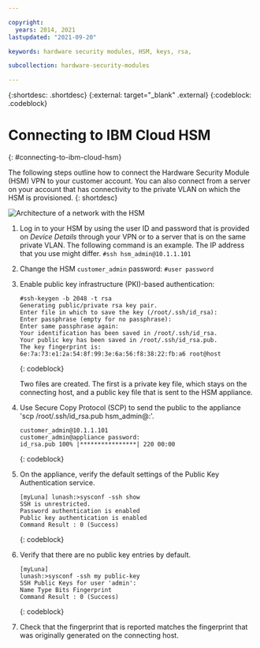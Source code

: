 ```yaml
---

copyright:
  years: 2014, 2021
lastupdated: "2021-09-20"

keywords: hardware security modules, HSM, keys, rsa,

subcollection: hardware-security-modules

---
```


{:shortdesc: .shortdesc}
{:external: target="_blank" .external}
{:codeblock: .codeblock}


# Connecting to IBM Cloud HSM
{: #connecting-to-ibm-cloud-hsm}

The following steps outline how to connect the Hardware Security Module (HSM) VPN to your customer account. You can also connect from a server on your account that has connectivity to the private VLAN on which the HSM is provisioned.
{: shortdesc}

![Architecture of a network with the HSM](/images/Connecting_to_HSM-01.png "HSM Architecture")

1. Log in to your HSM by using the user ID and password that is provided on *Device Details* through your VPN or to a server that is on the same private VLAN. The following command is an example. The IP address that you use might differ. 
`#ssh hsm_admin@10.1.1.101`

2. Change the HSM `customer_admin` password:
`#user password`

3. Enable public key infrastructure (PKI)-based authentication:

   ```text
   #ssh-keygen -b 2048 -t rsa
   Generating public/private rsa key pair.
   Enter file in which to save the key (/root/.ssh/id_rsa):
   Enter passphrase (empty for no passphrase):
   Enter same passphrase again:
   Your identification has been saved in /root/.ssh/id_rsa.
   Your public key has been saved in /root/.ssh/id_rsa.pub.
   The key fingerprint is:
   6e:7a:73:e1:2a:54:8f:99:3e:6a:56:f8:38:22:fb:a6 root@host
   ```
   {: codeblock}
   
   Two files are created. The first is a private key file, which stays on the connecting host, and a public key file that is sent to the HSM appliance.

4. Use Secure Copy Protocol (SCP) to send the public to the appliance 'scp /root/.ssh/id_rsa.pub hsm_admin@<IP address>:'.

   ```text
   customer_admin@10.1.1.101
   customer_admin@appliance password:
   id_rsa.pub 100% |****************| 220 00:00
   ```
   {: codeblock}
   
5. On the appliance, verify the default settings of the Public Key Authentication service.

   ```text
   [myLuna] lunash:>sysconf -ssh show
   SSH is unrestricted.
   Password authentication is enabled
   Public key authentication is enabled
   Command Result : 0 (Success)
   ```
   {: codeblock}
   
6. Verify that there are no public key entries by default.
  
   ```text
   [myLuna]
   lunash:>sysconf -ssh my public-key 
   SSH Public Keys for user 'admin':
   Name Type Bits Fingerprint
   Command Result : 0 (Success)
   ```
   {: codeblock}
  
7. Check that the fingerprint that is reported matches the fingerprint that was originally generated on the connecting host.

